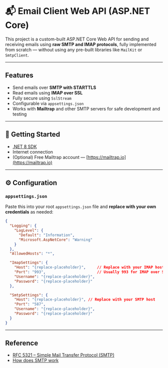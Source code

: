 # 📬 Email Client Web API (ASP.NET Core)

This project is a custom-built ASP.NET Core Web API for sending and receiving emails using **raw SMTP and IMAP protocols**, fully implemented from scratch — without using any pre-built libraries like `MailKit` or `SmtpClient`.

---

## Features

- Send emails over **SMTP with STARTTLS**
- Read emails using **IMAP over SSL**
- Fully secure using `SslStream`
- Configurable via `appsettings.json`
- Works with **Mailtrap** and other SMTP servers for safe development and testing

---

## 🚀 Getting Started

- [.NET 8 SDK](https://dotnet.microsoft.com/download/dotnet/8.0)
- Internet connection
- (Optional) Free Mailtrap account — [https://mailtrap.io](https://mailtrap.io)

---

## ⚙️ Configuration

### `appsettings.json`

Paste this into your root `appsettings.json` file and **replace with your own credentials** as needed:

```json
{
  "Logging": {
    "LogLevel": {
      "Default": "Information",
      "Microsoft.AspNetCore": "Warning"
    }
  },
  "AllowedHosts": "*",

  "ImapSettings": {
    "Host": "{replace-placeholder}",     // Replace with your IMAP host
    "Port": "993",                       // Usually 993 for IMAP over SSL
    "Username": "{replace-placeholder}",
    "Password": "{replace-placeholder}"
  },

  "SmtpSettings": {
    "Host": "{replace-placeholder}", // Replace with your SMTP host
    "Port": "587",
    "Username": "{replace-placeholder}",
    "Password": "{replace-placeholder}"
  }
}
```

---

## Reference

- [RFC 5321 – Simple Mail Transfer Protocol (SMTP)](https://datatracker.ietf.org/doc/html/rfc5321)
- [How does SMTP work](https://mailtrap.io/blog/smtp/#:~:text=SMTP%20or%20Simple%20Mail%20Transfer,defining%20the%20rules%20of%20communication.)
